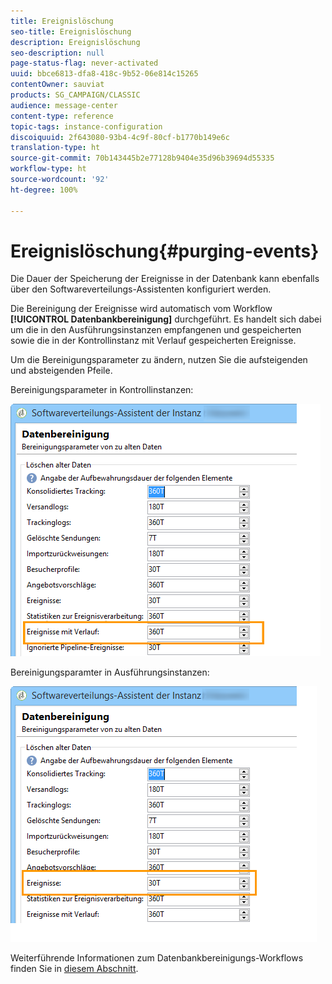 ```yaml
---
title: Ereignislöschung
seo-title: Ereignislöschung
description: Ereignislöschung
seo-description: null
page-status-flag: never-activated
uuid: bbce6813-dfa8-418c-9b52-06e814c15265
contentOwner: sauviat
products: SG_CAMPAIGN/CLASSIC
audience: message-center
content-type: reference
topic-tags: instance-configuration
discoiquuid: 2f643080-93b4-4c9f-80cf-b1770b149e6c
translation-type: ht
source-git-commit: 70b143445b2e77128b9404e35d96b39694d55335
workflow-type: ht
source-wordcount: '92'
ht-degree: 100%

---
```



# Ereignislöschung{#purging-events}

Die Dauer der Speicherung der Ereignisse in der Datenbank kann ebenfalls über den Softwareverteilungs-Assistenten konfiguriert werden.

Die Bereinigung der Ereignisse wird automatisch vom Workflow **[!UICONTROL Datenbankbereinigung]** durchgeführt. Es handelt sich dabei um die in den Ausführungsinstanzen empfangenen und gespeicherten sowie die in der Kontrollinstanz mit Verlauf gespeicherten Ereignisse.

Um die Bereinigungsparameter zu ändern, nutzen Sie die aufsteigenden und absteigenden Pfeile.

Bereinigungsparameter in Kontrollinstanzen:

![](assets/messagecenter_delete_events_001.png)

Bereinigungsparamter in Ausführungsinstanzen:

![](assets/messagecenter_delete_events_002.png)

Weiterführende Informationen zum Datenbankbereinigungs-Workflows finden Sie in [diesem Abschnitt](../../production/using/database-cleanup-workflow.md).
